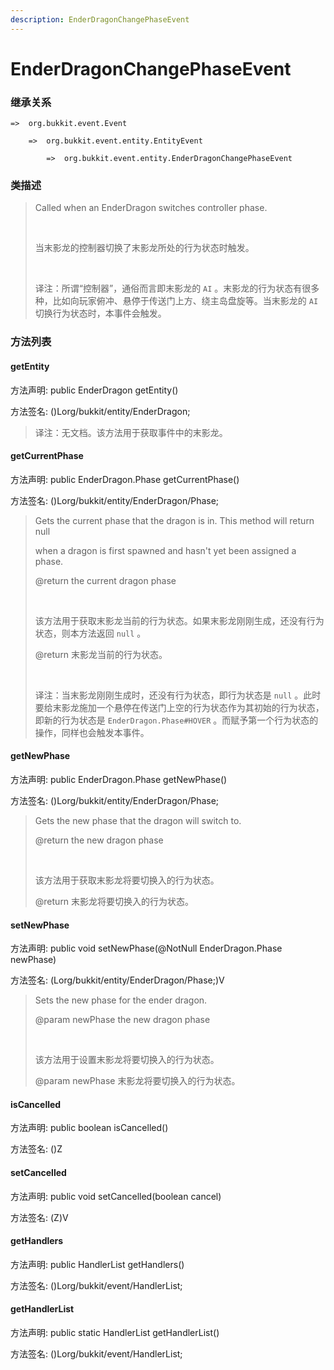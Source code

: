 ```yaml
---
description: EnderDragonChangePhaseEvent
---
```


# EnderDragonChangePhaseEvent

### 继承关系

    =>  org.bukkit.event.Event

        =>  org.bukkit.event.entity.EntityEvent

            =>  org.bukkit.event.entity.EnderDragonChangePhaseEvent

### 类描述

> Called when an EnderDragon switches controller phase.
> 
> <br>
> 
> 当末影龙的控制器切换了末影龙所处的行为状态时触发。
> 
> <br>
> 
> 译注：所谓“控制器”，通俗而言即末影龙的 `AI` 。末影龙的行为状态有很多种，比如向玩家俯冲、悬停于传送门上方、绕主岛盘旋等。当末影龙的 `AI` 切换行为状态时，本事件会触发。

### 方法列表

#### getEntity

方法声明: public EnderDragon getEntity()

方法签名: ()Lorg/bukkit/entity/EnderDragon;

> 译注：无文档。该方法用于获取事件中的末影龙。

#### getCurrentPhase

方法声明: public EnderDragon.Phase getCurrentPhase()

方法签名: ()Lorg/bukkit/entity/EnderDragon/Phase;

> Gets the current phase that the dragon is in. This method will return null
> 
> when a dragon is first spawned and hasn't yet been assigned a phase.
> 
> @return the current dragon phase
> 
> <br>
> 
> 该方法用于获取末影龙当前的行为状态。如果末影龙刚刚生成，还没有行为状态，则本方法返回 `null` 。
> 
> @return 末影龙当前的行为状态。
> 
> <br>
> 
> 译注：当末影龙刚刚生成时，还没有行为状态，即行为状态是 `null` 。此时要给末影龙施加一个悬停在传送门上空的行为状态作为其初始的行为状态，即新的行为状态是 `EnderDragon.Phase#HOVER` 。而赋予第一个行为状态的操作，同样也会触发本事件。

#### getNewPhase

方法声明: public EnderDragon.Phase getNewPhase()

方法签名: ()Lorg/bukkit/entity/EnderDragon/Phase;

> Gets the new phase that the dragon will switch to.
> 
> @return the new dragon phase
> 
> <br>
> 
> 该方法用于获取末影龙将要切换入的行为状态。
> 
> @return 末影龙将要切换入的行为状态。

#### setNewPhase

方法声明: public void setNewPhase(@NotNull EnderDragon.Phase newPhase)

方法签名: (Lorg/bukkit/entity/EnderDragon/Phase;)V

> Sets the new phase for the ender dragon.
> 
> @param newPhase the new dragon phase
> 
> <br>
> 
> 该方法用于设置末影龙将要切换入的行为状态。
> 
> @param newPhase 末影龙将要切换入的行为状态。

#### isCancelled

方法声明: public boolean isCancelled()

方法签名: ()Z

#### setCancelled

方法声明: public void setCancelled(boolean cancel)

方法签名: (Z)V

#### getHandlers

方法声明: public HandlerList getHandlers()

方法签名: ()Lorg/bukkit/event/HandlerList;

#### getHandlerList

方法声明: public static HandlerList getHandlerList()

方法签名: ()Lorg/bukkit/event/HandlerList;